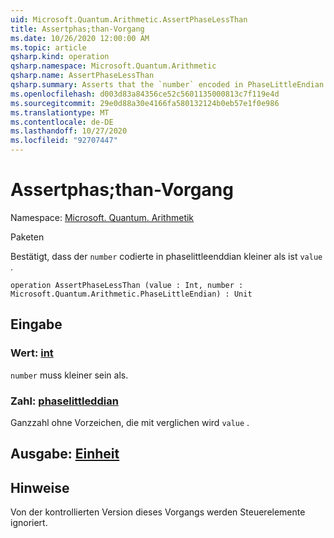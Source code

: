 ```yaml
---
uid: Microsoft.Quantum.Arithmetic.AssertPhaseLessThan
title: Assertphas;than-Vorgang
ms.date: 10/26/2020 12:00:00 AM
ms.topic: article
qsharp.kind: operation
qsharp.namespace: Microsoft.Quantum.Arithmetic
qsharp.name: AssertPhaseLessThan
qsharp.summary: Asserts that the `number` encoded in PhaseLittleEndian is less than `value`.
ms.openlocfilehash: d003d83a84356ce52c5601135000813c7f119e4d
ms.sourcegitcommit: 29e0d88a30e4166fa580132124b0eb57e1f0e986
ms.translationtype: MT
ms.contentlocale: de-DE
ms.lasthandoff: 10/27/2020
ms.locfileid: "92707447"
---
```

# <a name="assertphaselessthan-operation"></a>Assertphas;than-Vorgang

Namespace: [Microsoft. Quantum. Arithmetik](xref:Microsoft.Quantum.Arithmetic)

Paketen [](https://nuget.org/packages/)


Bestätigt, dass der `number` codierte in phaselittleenddian kleiner als ist `value` .

```qsharp
operation AssertPhaseLessThan (value : Int, number : Microsoft.Quantum.Arithmetic.PhaseLittleEndian) : Unit
```


## <a name="input"></a>Eingabe

### <a name="value--int"></a>Wert: [int](xref:microsoft.quantum.lang-ref.int)

`number` muss kleiner sein als.


### <a name="number--phaselittleendian"></a>Zahl: [phaselittleddian](xref:Microsoft.Quantum.Arithmetic.PhaseLittleEndian)

Ganzzahl ohne Vorzeichen, die mit verglichen wird `value` .



## <a name="output--unit"></a>Ausgabe: [Einheit](xref:microsoft.quantum.lang-ref.unit)



## <a name="remarks"></a>Hinweise

Von der kontrollierten Version dieses Vorgangs werden Steuerelemente ignoriert.
